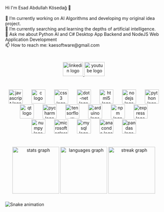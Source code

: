 <p align="left">Hi I'm Esad Abdullah Kösedağ 👋<br><br>🔭 I’m currently working on AI Algorithms and developing my original idea project.<br>🧪 I’m currently searching and learning the depths of artificial intelligence.<br>💬 Ask me about Python AI and C# Desktop App Backend and NodeJS Web Application Development<br>📫 How to reach me: kaesoftware@gmail.com</p>

###

<br clear="both">

<div align="center">
  <a href="https://tr.linkedin.com/in/esad-abdullah-k%C3%B6seda%C4%9F-71427a23b?original_referer=https%3A%2F%2Fwww.google.com%2F" target="_blank">
    <img src="https://raw.githubusercontent.com/maurodesouza/profile-readme-generator/master/src/assets/icons/social/linkedin/default.svg" width="65" height="45" alt="linkedin logo"  />
  </a>
  <a href="https://www.youtube.com/@esadabdullahkosedag/featured" target="_blank">
    <img src="https://raw.githubusercontent.com/maurodesouza/profile-readme-generator/master/src/assets/icons/social/youtube/default.svg" width="65" height="45" alt="youtube logo"  />
  </a>
</div>

###

<br clear="both">

<div align="center">
  <img src="https://cdn.simpleicons.org/javascript/F7DF1E" height="45" alt="javascript logo"  />
  <img width="20" />
  <img src="https://skillicons.dev/icons?i=c" height="45" alt="c logo"  />
  <img width="20" />
  <img src="https://cdn.simpleicons.org/css3/1572B6" height="45" alt="css3 logo"  />
  <img width="20" />
  <img src="https://cdn.simpleicons.org/dotnet/512BD4" height="45" alt="dot-net logo"  />
  <img width="20" />
  <img src="https://cdn.simpleicons.org/html5/E34F26" height="45" alt="html5 logo"  />
  <img width="20" />
  <img src="https://cdn.simpleicons.org/nodedotjs/339933" height="45" alt="nodejs logo"  />
  <img width="20" />
  <img src="https://cdn.simpleicons.org/python/3776AB" height="45" alt="python logo"  />
  <img width="20" />
  <img src="https://cdn.simpleicons.org/qt/41CD52" height="45" alt="qt logo"  />
  <img width="20" />
  <img src="https://cdn.simpleicons.org/pycharm/000000" height="45" alt="pycharm logo"  />
  <img width="20" />
  <img src="https://cdn.simpleicons.org/tensorflow/FF6F00" height="45" alt="tensorflow logo"  />
  <img width="20" />
  <img src="https://skillicons.dev/icons?i=arduino" height="45" alt="arduino logo"  />
  <img width="20" />
  <img src="https://cdn.simpleicons.org/npm/CB3837" height="45" alt="npm logo"  />
  <img width="20" />
  <img src="https://cdn.simpleicons.org/express/000000" height="45" alt="express logo"  />
  <img width="20" />
  <img src="https://cdn.simpleicons.org/numpy/013243" height="45" alt="numpy logo"  />
  <img width="20" />
  <img src="https://cdn.jsdelivr.net/gh/devicons/devicon/icons/microsoftsqlserver/microsoftsqlserver-plain.svg" height="45" alt="microsoftsqlserver logo"  />
  <img width="20" />
  <img src="https://cdn.simpleicons.org/mysql/4479A1" height="45" alt="mysql logo"  />
  <img width="20" />
  <img src="https://cdn.simpleicons.org/anaconda/44A833" height="45" alt="anaconda logo"  />
  <img width="20" />
  <img src="https://cdn.jsdelivr.net/gh/devicons/devicon/icons/pandas/pandas-original.svg" height="45" alt="pandas logo"  />
</div>

###

<br clear="both">

<div align="center">
  <img src="https://github-readme-stats.vercel.app/api?username=kaesit&hide_title=false&hide_rank=false&show_icons=true&include_all_commits=true&count_private=true&disable_animations=false&theme=algolia&locale=en&hide_border=false&order=1" height="150" alt="stats graph"  />
  <img src="https://github-readme-stats.vercel.app/api/top-langs?username=kaesit&locale=en&hide_title=false&layout=compact&card_width=320&langs_count=5&theme=algolia&hide_border=true&order=2" height="150" alt="languages graph"  />
  <img src="https://streak-stats.demolab.com?user=kaesit&locale=en&mode=daily&theme=algolia&hide_border=false&border_radius=5&order=3" height="150" alt="streak graph"  />
</div>

###

<img src="https://raw.githubusercontent.com/kaesit/kaesit/output/snake.svg" alt="Snake animation" />

###
